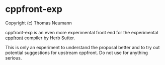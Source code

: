 # cppfront-exp

Copyright (c) Thomas Neumann

cppfront-exp is an even more experimental front end for the experimental [cppfront](https://github.com/hsutter/cppfront) compiler by Herb Sutter.

This is only an experiment to understand the proposal better and to try out potential suggestions for upstream cppfront. Do not use for anything serious.

